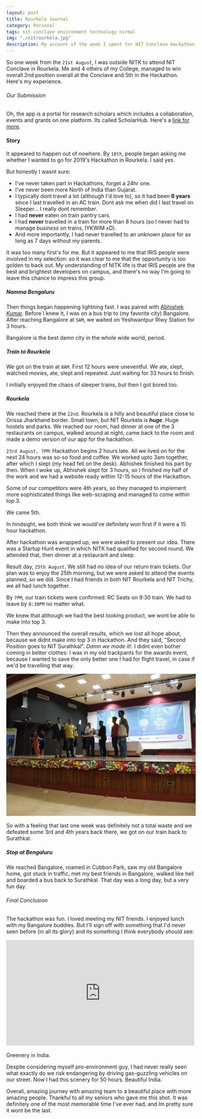```yaml
---
layout: post
title: Rourkela Journal
category: Personal
tags: nit-conclave environment technology nirmal
img: "./nitrourkela.jpg"
description: My account of the week I spent for NIT Conclave Hackathon at NITRKL.
---
```


So one week from the `21st August`, I was outside NITK to attend NIT Conclave in Rourkela. Me and 4 others of my College, managed to win overall 2nd position overall at the Conclave and 5th in the Hackathon. Here's my experience. 

###### Our Submission
Oh, the app is a portal for research scholars which includes a collaboration, events and grants on one platform. Its called ScholarHub. Here's a [link for more]({{site.url}}/project.html).


#### Story
It appeared to happen out of nowhere. By `18th`, people began asking me whether I wanted to go for 2019's Hackathon in Rourkela. I said yes.

But honestly I wasnt sure: 
- I've never taken part in Hackathons, forget a 24hr one.
- I've never been more North of India than Gujarat.
- I typically dont travel a lot (although I'd love to), so it had been **6 years** since I last travelled in an AC train. Dont ask me when did I last travel on Sleeper... I really dont remember.
- I had **never** eaten on train pantry cars.
- I had **never** travelled in a train for more than 8 hours (so I never had to manage *business* on trains, IYKWIM xD).
- And more importantly, I had never travelled to an unknown place for as long as 7 days without my parents.

It was too many first's for me. But it appeared to me that IRIS people were involved in my selection: so it was clear to me that the opportunity is too golden to back out. My understanding of NITK life is that IRIS people are the best and brightest developers on campus, and there's no way I'm going to leave this chance to impress this group.

##### Namma Bengaluru
Then things began happening lightning fast. I was paired with [Abhishek Kumar](https://abhishekkumar2718.github.io). Before I knew it,  I was on a bus trip to (my favorite city) Bangalore. After reaching Bangalore at `5AM`, we waited on Yeshwantpur Rlwy Station for 3 hours. 

Bangalore is the best damn city in the whole wide world, period.

##### Train to Rourkela
We got on the train at `8AM`. First 12 hours were uneventful. We ate, slept, watched movies, ate, slept and repeated. Just waiting for 33 hours to finish.

I initially enjoyed the chaos of sleeper trains, but then I got bored too.

##### Rourkela
We reached there at the `22nd`. Rourkela is a hilly and beautiful place close to Orissa Jharkhand border. Small town, but NIT Rourkela is ***huge***. Huge hostels and parks. We reached our room, had dinner at one of the 3 restaurants on campus, walked around at night, came back to the room and made a demo version of our app for the hackathon.

`23rd August, 7PM`: Hackathon begins 2 hours late. All we lived on for the next 24 hours was so-so food and coffee. We worked upto 3am together, after which I slept (my head fell on the desk). Abhishek finished his part by then. When I woke up, Abhishek slept for 3 hours, so I finished my half of the work and we had a website ready within 12-15 hours of the Hackathon.

Some of our competitors were 4th years, so they managed to implement more sophisticated things like web-scraping and managed to come within top 3. 

We came 5th. 

In hindsight, we both think we would've definitely won first if it were a 15 hour hackathon.

After hackathon was wrapped up, we were asked to present our idea. There was a Startup Hunt event in which NITK had qualified for second round. We attended that, then dinner at a restaurant and sleep. 

Result day, `25th August`. We still had no idea of our return train tickets. Our plan was to enjoy the 25th morning, but we were asked to attend the events planned, so we did. Since I had friends in both NIT Rourkela and NIT Trichy, we all had lunch together.

By `7PM`, our train tickets were confirmed: RC Seats on 9:30 train. We had to leave by `8:30PM` no matter what. 

We knew that although we had the best looking product, we wont be able to make into top 3. 


Then they announced the overall results, which we lost all hope about, because we didnt make into top 3 in Hackathon. And they said, "Second Position goes to NIT Surathkal". *Damn we made it!*. I didnt even bother coming in better clothes: I was in my old trackpants for the awards event, because I wanted to save the only better one I had for flight travel, in case if we'd be travelling that way.

![alt text](/assets/images/blog/Conclave.jpeg "Logo Title Text 1")

So with a feeling that last one week was definitely not a total waste and we defeated some 3rd and 4th years back there, we got on our train back to Surathkal.

##### Stop at Bengaluru
We reached Bangalore, roamed in Cubbon Park, saw my old Bangalore home, got stuck in traffic, met my best friends in Bangalore, walked like hell and boarded a bus back to Surathkal. That day was a long day, but a very fun day.

###### Final Conclusion
The hackathon was fun. I loved meeting my NIT friends. I enjoyed lunch with my Bangalore buddies. But I'll sign off with something that I'd never seen before (in all its glory) and its something I think everybody should see:

<div class="video-container">
                <iframe src="https://player.vimeo.com/video/359937237?title=0&amp;byline=0&amp;portrait=0&amp;color=F64B39" width="500" height="281" frameborder="0" webkitallowfullscreen mozallowfullscreen allowfullscreen></iframe> 
                </div>

Greenery in India. 

Despite considering myself pro-environment guy, I had never really seen what exactly do we risk endangering by driving gas-guzzling vehicles on our street. Now I had this scenery for 50 hours. Beautiful India.

Overall, amazing journey with amazing team to a beautiful place with more amazing people. Thankful to all my seniors who gave me this shot. It was definitely one of the most memorable time I've ever had, and Im pretty sure it wont be the last.